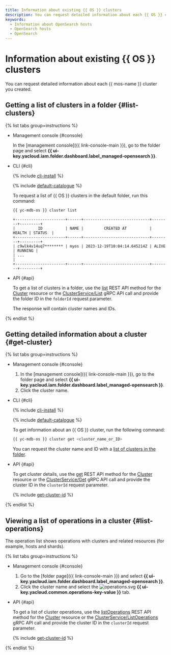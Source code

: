 ```yaml
---
title: Information about existing {{ OS }} clusters
description: You can request detailed information about each {{ OS }} cluster you created.
keywords:
  - Information about OpenSearch hosts
  - OpenSearch hosts
  - OpenSearch
---
```


# Information about existing {{ OS }} clusters

You can request detailed information about each {{ mos-name }} cluster you created.

## Getting a list of clusters in a folder {#list-clusters}

{% list tabs group=instructions %}

- Management console {#console}

   In the [management console]({{ link-console-main }}), go to the folder page and select **{{ ui-key.yacloud.iam.folder.dashboard.label_managed-opensearch }}**.

- CLI {#cli}

   {% include [cli-install](../../_includes/cli-install.md) %}

   {% include [default-catalogue](../../_includes/default-catalogue.md) %}

   To request a list of {{ OS }} clusters in the default folder, run this command:

   ```bash
   {{ yc-mdb-os }} cluster list
   ```

   ```text
   +----------------------+------+-----------------------------+--------+---------+
   |          ID          | NAME |         CREATED AT          | HEALTH | STATUS  |
   +----------------------+------+-----------------------------+--------+---------+
   | c9wlk4v14uq7******** | myos | 2023-12-19T10:04:14.645214Z | ALIVE  | RUNNING |
   | ...                                                                          |
   +----------------------+------+-----------------------------+--------+---------+
   ```

- API {#api}

   To get a list of clusters in a folder, use the [list](../api-ref/Cluster/list.md) REST API method for the [Cluster](../api-ref/Cluster/index.md) resource or the [ClusterService/List](../api-ref/grpc/cluster_service.md#List) gRPC API call and provide the folder ID in the `folderId` request parameter.

   The response will contain cluster names and IDs.

{% endlist %}

## Getting detailed information about a cluster {#get-cluster}

{% list tabs group=instructions %}

- Management console {#console}

   1. In the [management console]({{ link-console-main }}), go to the folder page and select **{{ ui-key.yacloud.iam.folder.dashboard.label_managed-opensearch }}**.
   1. Click the cluster name.

- CLI {#cli}

   {% include [cli-install](../../_includes/cli-install.md) %}

   {% include [default-catalogue](../../_includes/default-catalogue.md) %}

   To get information about an {{ OS }} cluster, run the following command:

   ```bash
   {{ yc-mdb-os }} cluster get <cluster_name_or_ID>
   ```

   You can request the cluster name and ID with a [list of clusters in the folder](#list-clusters).

- API {#api}

   To get cluster details, use the [get](../api-ref/Cluster/get.md) REST API method for the [Cluster](../api-ref/Cluster/index.md) resource or the [ClusterService/Get](../api-ref/grpc/cluster_service.md#Get) gRPC API call and provide the cluster ID in the `clusterId` request parameter.

   {% include [get-cluster-id](../../_includes/managed-opensearch/get-cluster-id.md) %}

{% endlist %}

## Viewing a list of operations in a cluster {#list-operations}

The operation list shows operations with clusters and related resources (for example, hosts and shards).

{% list tabs group=instructions %}

- Management console {#console}

   1. Go to the [folder page]({{ link-console-main }}) and select **{{ ui-key.yacloud.iam.folder.dashboard.label_managed-opensearch }}**.
   1. Click the cluster name and select the ![operations.svg](../../_assets/console-icons/list-check.svg) **{{ ui-key.yacloud.common.operations-key-value }}** tab.

- API {#api}

   To get a list of cluster operations, use the [listOperations](../api-ref/Cluster/listOperations.md) REST API method for the [Cluster](../api-ref/Cluster/index.md) resource or the [ClusterService/ListOperations](../api-ref/grpc/cluster_service.md#ListOperations) gRPC API call and provide the cluster ID in the `clusterId` request parameter.

   {% include [get-cluster-id](../../_includes/managed-opensearch/get-cluster-id.md) %}

{% endlist %}
